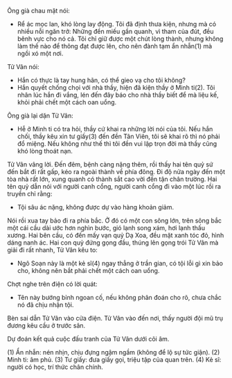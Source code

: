 Ông già chau mặt nói:
- Rể ác mọc lan, khó lòng lay động. Tôi đã định thưa kiện, nhưng mà có nhiều nỗi ngăn trở: Những đền miếu gần quanh, vì tham của đút, đều bênh vực cho nó cả. Tôi chỉ giữ được một chút lòng thành, nhưng không làm thế nào để thông đạt được lên, cho nên đành tạm ẩn nhẫn(1) mà ngồi xó một nơi.

Tử Vân nói:
- Hắn có thực là tay hung hãn, có thể gieo vạ cho tôi không?
- Hắn quyết chống chọi với nhà thầy, hiện đã kiện thầy ở Minh ti(2). Tôi nhân lúc hắn đi vắng, lén đến đây báo cho nhà thầy biết để mà liệu kế, khỏi phải chết một cách oan uổng.

Ông già lại dặn Tử Vân:
- Hễ ở Minh ti có tra hỏi, thầy cứ khai ra những lời nói của tôi. Nếu hắn chối, thầy kêu xin tư giấy(3) đến đền Tân Viên, tôi sẽ khai rõ thì nó phải đổ miệng. Nếu không như thế thì tôi đền vui lập trọn đời mà thầy cũng khó lòng thoát nạn.

Tử Vân vâng lời. Đến đêm, bệnh càng nặng thêm, rồi thấy hai tên quỷ sứ đến bắt đi rất gấp, kéo ra ngoài thành về phía đông. Đi độ nửa ngày đến một tòa nhà rất lớn, xung quanh có thành sắt cao vời đến tận chân trường. Hai tên quỷ dẫn nói với người canh cổng, người canh cổng đi vào một lúc rồi ra truyền chỉ rằng:
- Tội sâu ác nặng, không được dự vào hàng khoản giảm.

Nói rồi xua tay bảo đi ra phía bắc. Ở đó có một con sông lớn, trên sông bắc một cái cầu dài ước hơn nghìn bước, gió lạnh song xám, hơi lạnh thấu xương. Hai bên cầu, có đến mấy vạn quỷ Dạ Xoa, đều mặt xanh tóc đỏ, hình dáng nanh ác. Hai con quỷ đứng gọng đầu, thúng lên gọng trói Tử Vân mà giải đi rất nhanh, Tử Vân kêu to:
- Ngô Soạn này là một kẻ sĩ(4) ngay thẳng ở trần gian, có tội lỗi gì xin bảo cho, không nên bắt phải chết một cách oan uổng.

Chợt nghe trên điện có lời quát:
- Tên này bướng bỉnh ngoan cố, nếu không phân đoán cho rõ, chưa chắc nó đã chịu nhận tội.

Bèn sai dẫn Tử Vân vào cửa điện. Tử Vân vào đến nơi, thấy người đội mũ trụ đương kêu cầu ở trước sân.

Dự đoán kết quả cuộc đấu tranh của Tử Vân dưới cõi âm.

(1) Ẩn nhẫn: nén nhịn, chịu đựng ngậm ngầm (không để lộ sự tức giận).
(2) Minh ti: âm phủ.
(3) Tư giấy: đưa giấy gọi, triệu tập của quan trên.
(4) Kẻ sĩ: người có học, trí thức chân chính.